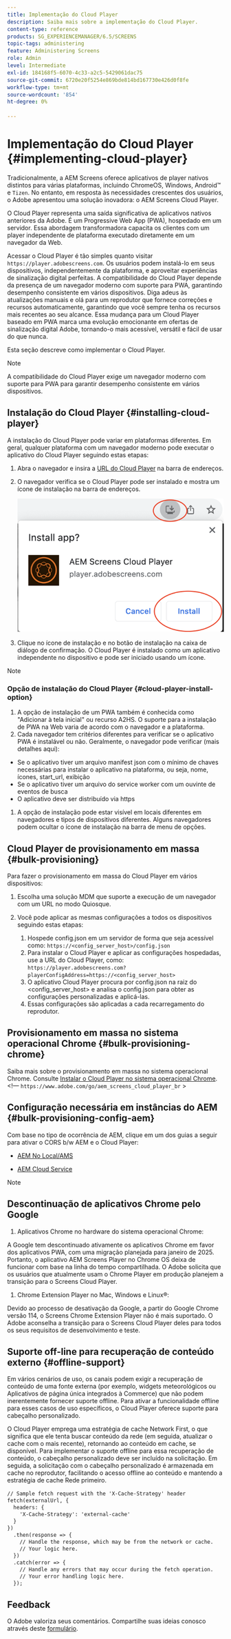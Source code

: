 ```yaml
---
title: Implementação do Cloud Player
description: Saiba mais sobre a implementação do Cloud Player.
content-type: reference
products: SG_EXPERIENCEMANAGER/6.5/SCREENS
topic-tags: administering
feature: Administering Screens
role: Admin
level: Intermediate
exl-id: 184168f5-6070-4c33-a2c5-5429061dac75
source-git-commit: 6720e20f5254e869bde814bd167730e426d0f8fe
workflow-type: tm+mt
source-wordcount: '854'
ht-degree: 0%

---
```


# Implementação do Cloud Player {#implementing-cloud-player}

Tradicionalmente, a AEM Screens oferece aplicativos de player nativos distintos para várias plataformas, incluindo ChromeOS, Windows, Android™ e `Tizen`. No entanto, em resposta às necessidades crescentes dos usuários, o Adobe apresentou uma solução inovadora: o AEM Screens Cloud Player.

O Cloud Player representa uma saída significativa de aplicativos nativos anteriores da Adobe. É um Progressive Web App (PWA), hospedado em um servidor. Essa abordagem transformadora capacita os clientes com um player independente de plataforma executado diretamente em um navegador da Web.

Acessar o Cloud Player é tão simples quanto visitar `https://player.adobescreens.com`. Os usuários podem instalá-lo em seus dispositivos, independentemente da plataforma, e aproveitar experiências de sinalização digital perfeitas. A compatibilidade do Cloud Player depende da presença de um navegador moderno com suporte para PWA, garantindo desempenho consistente em vários dispositivos. Diga adeus às atualizações manuais e olá para um reprodutor que fornece correções e recursos automaticamente, garantindo que você sempre tenha os recursos mais recentes ao seu alcance. Essa mudança para um Cloud Player baseado em PWA marca uma evolução emocionante em ofertas de sinalização digital Adobe, tornando-o mais acessível, versátil e fácil de usar do que nunca.

Esta seção descreve como implementar o Cloud Player.

>[!NOTE]
>
>A compatibilidade do Cloud Player exige um navegador moderno com suporte para PWA para garantir desempenho consistente em vários dispositivos.

## Instalação do Cloud Player {#installing-cloud-player}

A instalação do Cloud Player pode variar em plataformas diferentes. Em geral, qualquer plataforma com um navegador moderno pode executar o aplicativo do Cloud Player seguindo estas etapas:

1. Abra o navegador e insira a [URL do Cloud Player](https://player.adobescreens.com/content/dam/universal-player/firmware.html) na barra de endereços.
1. O navegador verifica se o Cloud Player pode ser instalado e mostra um ícone de instalação na barra de endereços.

   ![imagem](/help/user-guide/assets/cloud-player-install.png)

1. Clique no ícone de instalação e no botão de instalação na caixa de diálogo de confirmação. O Cloud Player é instalado como um aplicativo independente no dispositivo e pode ser iniciado usando um ícone.

>[!NOTE]
>
>### Opção de instalação do Cloud Player {#cloud-player-install-option}
>
>1. A opção de instalação de um PWA também é conhecida como &quot;Adicionar à tela inicial&quot; ou recurso A2HS. O suporte para a instalação de PWA na Web varia de acordo com o navegador e a plataforma.
>1. Cada navegador tem critérios diferentes para verificar se o aplicativo PWA é instalável ou não. Geralmente, o navegador pode verificar (mais detalhes aqui):
>
>* Se o aplicativo tiver um arquivo manifest json com o mínimo de chaves necessárias para instalar o aplicativo na plataforma, ou seja, nome, ícones, start_url, exibição
>* Se o aplicativo tiver um arquivo do service worker com um ouvinte de eventos de busca
>* O aplicativo deve ser distribuído via https
>
>1. A opção de instalação pode estar visível em locais diferentes em navegadores e tipos de dispositivos diferentes. Alguns navegadores podem ocultar o ícone de instalação na barra de menu de opções.

## Cloud Player de provisionamento em massa {#bulk-provisioning}

Para fazer o provisionamento em massa do Cloud Player em vários dispositivos:

1. Escolha uma solução MDM que suporte a execução de um navegador com um URL no modo Quiosque.
1. Você pode aplicar as mesmas configurações a todos os dispositivos seguindo estas etapas:

   1. Hospede config.json em um servidor de forma que seja acessível como: `https://<config_server_host>/config.json`
   1. Para instalar o Cloud Player e aplicar as configurações hospedadas, use a URL do Cloud Player, como: `https://player.adobescreens.com?playerConfigAddress=https://<config_server_host>`
   1. O aplicativo Cloud Player procura por config.json na raiz do &lt;config_server_host> e analisa o config.json para obter as configurações personalizadas e aplicá-las.
   1. Essas configurações são aplicadas a cada recarregamento do reprodutor.

## Provisionamento em massa no sistema operacional Chrome {#bulk-provisioning-chrome}

Saiba mais sobre o provisionamento em massa no sistema operacional Chrome. Consulte [Instalar o Cloud Player no sistema operacional Chrome](https://main--screens-franklin-documentation--hlxscreens.hlx.live/updates/cloud-player/guides/chromeos-install-cloud-player). &lt;!— `https://www.adobe.com/go/aem_screens_cloud_player_br` >

## Configuração necessária em instâncias do AEM {#bulk-provisioning-config-aem}

Com base no tipo de ocorrência de AEM, clique em um dos guias a seguir para ativar o CORS b/w AEM e o Cloud Player:

* [AEM No Local/AMS](https://main--screens-franklin-documentation--hlxscreens.hlx.live/updates/cloud-player/guides/cors-settings-aem-onpremandams) <!-- `https://www.adobe.com/go/aem_screens_cors_ams_br` -->

* [AEM Cloud Service](https://main--screens-franklin-documentation--hlxscreens.hlx.live/updates/cloud-player/guides/cors-settings-aem-cs) <!-- `https://www.adobe.com/go/aem_screens_cors_aemaacs_br` -->


>[!NOTE]
>
>## Descontinuação de aplicativos Chrome pelo Google
>
>1. Aplicativos Chrome no hardware do sistema operacional Chrome:
>
>A Google tem descontinuado ativamente os aplicativos Chrome em favor dos aplicativos PWA, com uma migração planejada para janeiro de 2025. Portanto, o aplicativo AEM Screens Player no Chrome OS deixa de funcionar com base na linha do tempo compartilhada. O Adobe solicita que os usuários que atualmente usam o Chrome Player em produção planejem a transição para o Screens Cloud Player.
>
>1. Chrome Extension Player no Mac, Windows e Linux®:
>
>Devido ao processo de desativação da Google, a partir do Google Chrome versão 114, o Screens Chrome Extension Player não é mais suportado. O Adobe aconselha a transição para o Screens Cloud Player deles para todos os seus requisitos de desenvolvimento e teste.

## Suporte off-line para recuperação de conteúdo externo {#offline-support}

Em vários cenários de uso, os canais podem exigir a recuperação de conteúdo de uma fonte externa (por exemplo, widgets meteorológicos ou Aplicativos de página única integrados à Commerce) que não podem inerentemente fornecer suporte offline. Para ativar a funcionalidade offline para esses casos de uso específicos, o Cloud Player oferece suporte para cabeçalho personalizado.

O Cloud Player emprega uma estratégia de cache Network First, o que significa que ele tenta buscar conteúdo da rede (em seguida, atualizar o cache com o mais recente), retornando ao conteúdo em cache, se disponível. Para implementar o suporte offline para essa recuperação de conteúdo, o cabeçalho personalizado deve ser incluído na solicitação. Em seguida, a solicitação com o cabeçalho personalizado é armazenada em cache no reprodutor, facilitando o acesso offline ao conteúdo e mantendo a estratégia de cache Rede primeiro.

```
// Sample fetch request with the 'X-Cache-Strategy' header
fetch(externalUrl, {
  headers: {
    'X-Cache-Strategy': 'external-cache'
  }
})
  .then(response => {
    // Handle the response, which may be from the network or cache.
    // Your logic here.
  })
  .catch(error => {
    // Handle any errors that may occur during the fetch operation.
    // Your error handling logic here.
  }); 
```

## Feedback

O Adobe valoriza seus comentários. Compartilhe suas ideias conosco através deste [formulário](https://forms.office.com/pages/responsepage.aspx?id=Wht7-jR7h0OUrtLBeN7O4TFE0b_GjstOj6I1uGs9vLpURVdWWklQQTZZRTFVNEhRVlBWWldMWlJXOC4u).
